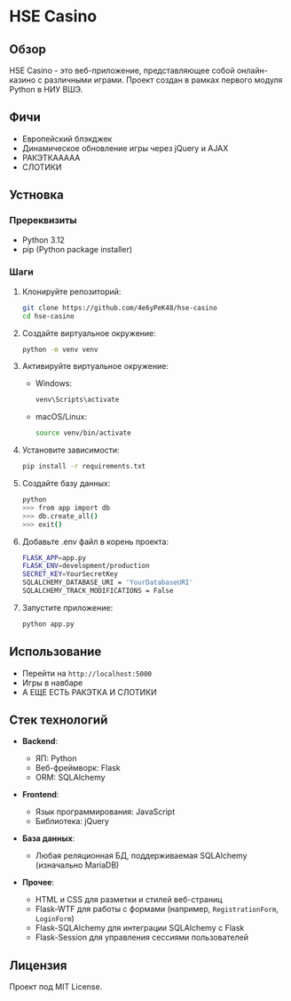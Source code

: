# HSE Casino

## Обзор

HSE Casino - это веб-приложение, представляющее собой онлайн-казино с различными играми. Проект создан в рамках первого модуля Python в НИУ ВШЭ.

## Фичи

- Европейский блэкджек
- Динамическое обновление игры через jQuery и AJAX
- РАКЭТКААААА
- СЛОТИКИ

## Устновка

### Пререквизиты

- Python 3.12
- pip (Python package installer)

### Шаги

1. Клонируйте репозиторий:
    ```sh
    git clone https://github.com/4e6yPeK48/hse-casino
    cd hse-casino
    ```

2. Создайте виртуальное окружение:
    ```sh
    python -m venv venv
    ```

3. Активируйте виртуальное окружение:
    - Windows:
        ```sh
        venv\Scripts\activate
        ```
    - macOS/Linux:
        ```sh
        source venv/bin/activate
        ```

4. Установите зависимости:
    ```sh
    pip install -r requirements.txt
    ```

5. Создайте базу данных:
    ```sh
    python
    >>> from app import db
    >>> db.create_all()
    >>> exit()
    ```
   
6. Добавьте .env файл в корень проекта:
    ```sh
   FLASK_APP=app.py
   FLASK_ENV=development/production
   SECRET_KEY=YourSecretKey
   SQLALCHEMY_DATABASE_URI = 'YourDatabaseURI'
   SQLALCHEMY_TRACK_MODIFICATIONS = False

7. Запустите приложение:
    ```sh
    python app.py
    ```

## Использование

- Перейти на `http://localhost:5000`
- Игры в навбаре
- А ЕЩЕ ЕСТЬ РАКЭТКА И СЛОТИКИ

## Стек технологий
- **Backend**:
  - ЯП: Python
  - Веб-фреймворк: Flask
  - ORM: SQLAlchemy

- **Frontend**:
  - Язык программирования: JavaScript
  - Библиотека: jQuery

- **База данных**:
  - Любая реляционная БД, поддерживаемая SQLAlchemy (изначально MariaDB)

- **Прочее**:
  - HTML и CSS для разметки и стилей веб-страниц
  - Flask-WTF для работы с формами (например, `RegistrationForm`, `LoginForm`)
  - Flask-SQLAlchemy для интеграции SQLAlchemy с Flask
  - Flask-Session для управления сессиями пользователей

## Лицензия

Проект под MIT License.

